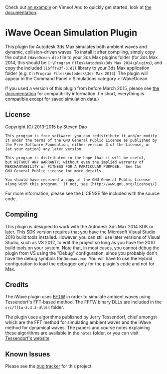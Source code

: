 Check out [an example](http://vimeo.com/83008229) on Vimeo!
And to quickly get started, look at [the documentation](http://sdao.github.io/iWaveOcean/).

iWave Ocean Simulation Plugin
=============================

This plugin for Autodesk 3ds Max simulates both ambient waves and dynamic, collision-driven waves.
To install it after compiling, simply copy the output `iWaveOcean.dlo` file to your 3ds Max plugins folder (for 3ds Max 2014, this should be `C:\Program Files\Autodesk\3ds Max 2014\plugins`), and copy the included `libfftw3f-3.dll` library to your 3ds Max application folder (e.g. `C:\Program Files\Autodesk\3ds Max 2014`).
The plugin will appear in the Command Panel > Simulations category > iWaveOcean.

If you used a version of this plugin from before March 2015, please see [the documentation](http://sdao.github.io/iWaveOcean/) for compatibility information.
(In short, everything is compatible except for saved simulation data.)

License
-------
Copyright (C) 2013-2015 by Steven Dao

    This program is free software: you can redistribute it and/or modify
    it under the terms of the GNU General Public License as published by
    the Free Software Foundation, either version 3 of the License, or
    (at your option) any later version.

    This program is distributed in the hope that it will be useful,
    but WITHOUT ANY WARRANTY; without even the implied warranty of
    MERCHANTABILITY or FITNESS FOR A PARTICULAR PURPOSE.  See the
    GNU General Public License for more details.

    You should have received a copy of the GNU General Public License
    along with this program.  If not, see [http://www.gnu.org/licenses/].

For more information, please see the LICENSE file included with the source code.

Compiling
---------
This plugin is designed to work with the Autodesk 3ds Max 2014 SDK or later.
This SDK version requires that you have the Microsoft Visual Studio 2010 build tools installed.
However, you can still use later versions of Visual Studio, such as VS 2012, to edit the project so long as you have the 2010 build tools on your system.
Note that, in most cases, you cannot debug the plugin from VS using the "Debug" configuration, since you probably don't have the debug symbols for `3dsmax.exe`.
You will have to use the Hybrid configuration to load the debugger only for the plugin's code and not for Max.

Credits
-------
The iWave plugin uses [FFTW](http://fftw.org) in order to simulate ambient waves using Tessendorf's FFT-based method.
The FFTW binary DLLs are included in the `src/fftw-3.3.3-dll64` folder.

The plugin uses algorithms published by Jerry Tessendorf, chief amongst which are the FFT method for simulating ambient waves and the iWave method for dynamical waves.
The papers and course notes explaining these algorithms are available in the `notes` folder, or you can visit [Tessendorf's website](http://jerrytessendorf.blogspot.com).

Known Issues
------------
Please see the [bug tracker](https://github.com/sdao/iWaveOcean/issues) for this project.
